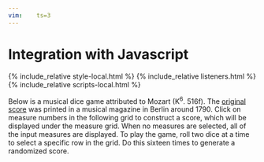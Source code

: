 ```yaml
---
vim:	ts=3
---
```


# Integration with Javascript #

<html>
<head>
<title>An example</title>
</head>
<body>

{% include_relative style-local.html %}
{% include_relative listeners.html %}
{% include_relative scripts-local.html %}

Below is a musical dice game attributed to Mozart (K<sup>6</sup>.
516f).  The <a
href="https://kern.humdrum.org/cgi-bin/ksdata?file=k516f.krn&l=users/craig/dice/mozart&format=pdf"
target="_new">original score</a> was printed in a musical magazine
in Berlin around 1790.  Click on measure numbers in the following
grid to construct a score, which will be displayed under the measure
grid.  When no measures are selected, all of the input measures are
displayed.  To play the game, roll two dice at a time to select a specific row
in the grid.  Do this sixteen times to generate a randomized score.

<div id="measure-grid"></div>

<script>
	var HnpOptions = {
		/* uri: "h://dice/mozart/k516f.krn", */
		source: "dice",
		postFunctionHumdrum: displayHumdrumData
	}

	displayHumdrum(HnpOptions);
</script>

<script type="text/x-humdrum" id="dice">
!!!COA: Mozart, Wolfgang Amadeus
!!!OTL@@DE: Musikalisches Würfelspiel
!!!OTL@EN: Musical Dice Game
!!!SCA1: K<sup>6</sup> 516f
!!!SCA2: K<sup>3</sup> Anh.294d
!!!ODT: 1787
!!!PDT: ~1790
!!!PPP: Berlin
!!!PTL: Rellstabschen Musikhandlung, Op. 142
!!!ONB1@EN: Instruction To compose without the least knowledge of Music
!!!ONB2@EN: so much German Walzer or Schleifer as one pleases, by throwing a
!!!ONB3@EN: certain Number with two Dice.
!!
!! The following table gives the rules to construct a composition from the list of measures
!! that follow.  The leftmost column gives the numbers from 2 to 12 that represent the roll
!! of two six-sided dice.  The numbers on the top row represent the measure number in the 
!! output composition.  For example, if you roll a 7 for measure one in the output score,
!! then select measure 104 of the input score.
!!
!!     |   1    2    3    4    5    6    7    8    9   10   11   12   13   14   15   16
!!  ===|===============================================================================
!!   2 |  96   22  141   41  105  122   11   30   70  121   26    9  112   49  109   14
!!   3 |  32    6  128   63  146   46  134   81  117   39  126   56  174   18  116   83
!!   4 |  69   95  158   13  153   55  110   24   66  139   15  132   73   58  145   79
!!   5 |  40   17  113   85  161    2  159  100   90  176    7   34   67  160   52  170
!!   6 | 148   74  163   45   80   97   36  107   25  143   64  125   76  136    1   93
!!   7 | 104  157   27  167  154   68  118   91  138   71  150   29  101  162   23  151
!!   8 | 152   60  171   53   99  133   21  127   16  155   57  175   43  168   89  172
!!   9 | 119   84  114   50  140   86  169   94  120   88   48  166   51  115   72  111
!!  10 |  98  142   42  156   75  129   62  123   65   77   19   82  137   38  149    8
!!  11 |   3   87  165   61  135   47  147   33  102    4   31  164  144   59  173   78
!!  12 |  54  130   10  103   28   37  106    5   35   20  108   92   12  124   44  131
!!
!! To build a score in VHV (https://verovio.humdrum.org) using the myank filter, type a
!! line like this (with the three exclamation marks starting at the beginning of the line):
!!          !!!filter: myank -m 104,95,158,13,161,47,11,100,90,77,15,9,112,49,109,8
!! Do not add spaces between the measure numbers (or place the list in quotes if you do).
!!
!! It is also interesting to place all measures for a particular output measure side-by-side,
!! such as all of the options for measure  8:
!!          !!!filter: myank -m 30,81,24,100.107,91,127,94,123,33,5
!! or measure 13:
!!          !!!filter: myank -m 112,174,73,67,76,101,43,51,137,144,12
!!
!! Type alt-p (or option-p in MacOS) in VHV to view a PDF of the original score.
!!
**kern	**kern
*oclefF4	*oclefC1
*clefF4	*clefG2
*k[]	*k[]
*M3/8	*M3/8
*MM80	*MM80
!!LO:PB:g=z:page=1:loc=top-right
=1	=1
8GL	8ffL
8D	8dd
8GJ	8ggJ
=2	=2
4BB 4G	8aL
.	16f#L
.	16g
8r	16b
.	16ggJJ
=3	=3
*^	*
4E	4C	8ggL
.	.	8cc
*v	*v	*
8r	8eeJ
=4	=4
16GGLL	8gg
16BBJ	.
8G	4ddT
8BBJ	.
=5	=5
*^	*^
!LO:TX:b:t=1st repeat	!LO:TX:a:t=2nd repeat	!	!
8GGL	8GGL	4dd 4gg	4g 4b
16BL	16GL	.	.
16G	16Fn	.	.
*	*	*v	*v
16F#	16E	8r
16EJJ	16DJJ	.
*v	*v	*
=6	=6
*^	*
4E	4C	8gL
.	.	8cc
*v	*v	*
8r	8eeJ
=7	=7
*^	*
4G	4C	16eeLL
.	.	16cc
.	.	16ee
.	.	16ff
*v	*v	*
8r	16ccc
.	16ggJJ
=8	=8
8CL	4cc
8GG	.
8CCJ	8r
!!LO:LB:g=z
=9	=9
4G	8ccL 8ee
.	8bJ 8dd
8GG	8r
=10	=10
4G	16bLL
.	16a
.	16b
.	16cc
8r	16dd
.	16bJJ
=11	=11
8CL	16eeLL
.	16cc
8D	16b
.	16a
8DDJ	16g
.	16f#JJ
=12	=12
8CL	8eL 8cc
8C	8e 8cc
8CJ	8eJ 8cc
=13	=13
4E 4G	(8ccL
.	8g
8r	8eJ)
=14	=14
8CL	4cc
8GG	.
8CCJ	8r
=15	=15
*^	*
4G	4C	8eeL
.	.	16ggL
.	.	16eeJ
8E	8C	8ccJ
*v	*v	*
=16	=16
*^	*
4F#	4D	8aaL
.	.	(8ff#
8F#	8C	8ddJ)
*v	*v	*
!!LO:LB:g=z
=17	=17
*^	*
4G	4E	16ccLL
.	.	16g
.	.	16cc
.	.	16ee
*v	*v	*
8r	16g
.	16ccJJ
=18	=18
*^	*
4E	4C	(8gL
.	.	8cc
8G	8C	8eeJ)
*v	*v	*
=19	=19
*^	*
4G	4C	16eeLL
.	.	16ccJ
.	.	8ee
8E	8C	8ggJ
*v	*v	*
=20	=20
4BB	8ggL
.	16bbL
.	16dddJ
8r	8ddJ
=21	=21
8CL	16ccLL
.	16ee
8D	16gg
.	16dd
8DDJ	16a
.	16ff#JJ
=22	=22
4C	8eeL
.	8cc
8r	8gJ
=23	=23
16FLL	16ffLL
16E	16ee
16D	16dd
16E	16ee
16F	16ff
16GJJ	16ggJJ
=24	=24
*^	*^
!LO:TX:b:t=1st repeat	!LO:TX:a:t=2nd repeat	!	!
8GGL	8GGL	4gg 4dd	4g 4b
16BL	16GL	.	.
16G	16Fn	.	.
*	*	*v	*v
16F#	16E	8r
16EJJ	16DJJ	.
*v	*v	*
!!LO:PB:g=z:page=2:loc=top-left
=25	=25
4D	16dLL
.	16f#
.	16a
.	16dd
8C	16ff#
.	16aaJJ
=26	=26
16CLL	8ccL 8ee
16E	.
16G	8cc 8ee
16E	.
16c	8ccJ 8ee
16CJJ	.
=27	=27
4G 4B	16ffLL
.	16ee
.	16ff
.	16dd
8r	16cc
.	16bJJ
=28	=28
4C 4A	16ff#LL
.	16dd
.	16cc
.	16aa
8r	16ff#
.	16ddJJ
=29	=29
4G	16bLL
.	16dd
.	16gg
.	16ddJ
8GG	8bJ
=30	=30
*^	*^
!LO:TX:b:t=1st repeat	!LO:TX:a:t=2nd repeat	!	!
8GGL	8GGL	4gg 4dd	4g 4b
16BL	16GL	.	.
16G	16Fn	.	.
*	*	*v	*v
16F#	16E	8r
16EJJ	16DJJ	.
*v	*v	*
=31	=31
4C 4G	16eeLL
.	16ccJ
.	8g
8C 8G	8eeJ
!!LO:LB:g=z
=32	=32
4C 4E	8gL
.	8cc
8r	8eeJ
=33	=33
*^	*^
!LO:TX:b:t=1st repeat	!LO:TX:a:t=2nd repeat	!	!
8GGL	8GGL	4gg 4dd	4g 4b
16BL	16GL	.	.
16G	16Fn	.	.
*	*	*v	*v
16F#	16E	8r
16EJJ	16DJJ	.
*v	*v	*
=34	=34
4G	16eeLL
.	16cc
.	16dd
.	16bJ
8r	8gJ
=35	=35
4D 4F#	8aL
.	8dd
8C 8A	8ff#J
=36	=36
8CL	16dLL
.	16f#
8D	16a
.	16dd
8DDJ	16ff#
.	16aaJJ
=37	=37
*^	*
4D	4BB	16ggLL
.	.	16bb
.	.	16gg
.	.	16ddJ
*v	*v	*
8r	8bJ
=38	=38
16CLL 16E	(8ccL
16G	.
16C 16E	8g
16G	.
16C 16E	8eeJ)
16GJJ	.
!!LO:LB:g=z
=39	=39
16BBLL	8ggL
16D	.
16G	8g
16D	.
16BB	8gJ
16GGJJ	.
=40	=40
*^	*
4E	4C	16ccLL
.	.	16b
.	.	16cc
.	.	16ee
*v	*v	*
8r	16g
.	16ccJJ
=41	=41
*^	*
4E	4C	16ccLL
.	.	16b
.	.	16cc
.	.	16eeJ
*v	*v	*
8r	8gJ
=42	=42
4GG	16bLL
.	16cc
.	16dd
.	16b
8r	16a
.	16gJJ
=43	=43
*^	*
4E	4C	8ggL
.	.	16ffL
.	.	16ee
*v	*v	*
8r	16dd
.	16ccJJ
=44	=44
4F	8aL
.	16ffL
.	16dd
8G	16a
.	16bJJ
=45	=45
4E 4G	16ccLL
.	16b
.	16cc
.	16g
8r	16e
.	16cJJ
=46	=46
4BB 4D	8ggL
.	16bbL
.	16gg
8r	16dd
.	16bJJ
!!LO:PB:g=z:page=3:loc=top-right
=47	=47
4BB 4D	8ggL
.	16ggL
.	16ddJ
8r	8bbJ
=48	=48
4C 4G	8eeL
.	16ccL
.	16ee
8C 8E	16gg
.	16cccJJ
=49	=49
16CLL 16E	(8eeL
16G	.
16C 16E	8cc
16G	.
16C 16E	8gJ)
16GJJ	.
=50	=50
4E 4G	8ccL
.	16eeL
.	16ccJ
8r	8gJ
=51	=51
*^	*
4E	4C	16ccLL
.	.	16g
.	.	16ee
.	.	16cc
*v	*v	*
8r	16gg
.	16eeJJ
=52	=52
4F	16ddLL
.	16cc#
.	16dd
.	16ff
8G	16g
.	16bJJ
=53	=53
4C	8cc 8eeL
.	16cc 16eeL
.	16dd 16ffJJ
8r	8ee 8gg
=54	=54
8CL	8eL 8cc
8C	8e 8cc
8CJ	8eJ 8cc
=55	=55
4BB 4D	8ggL
.	8bb
8r	8ddJ
!!LO:LB:g=z
=56	=56
4GG	16ddLL
.	16bJ
.	8gJ
8G	8r
=57	=57
16CLL 16E	8eeL
16G	.
16C 16E	8cc
16G	.
16C 16E	8gJ
16GJJ	.
=58	=58
16CLL 16E	8ggL
16G	.
16C 16E	8ee
16G	.
16C 16E	8ccJ
16GJJ	.
=59	=59
16CLL 16E	8ggL
16G	.
16C 16E	8cc
16G	.
16C 16E	8eeJ
16GJJ	.
=60	=60
*^	*
4E	4C	8ggL
.	.	16ffL
.	.	16ee
*v	*v	*
8r	16dd
.	16ccJJ
=61	=61
4E 4G	8ccL
.	16eeL
.	16ccJ
8r	8ggJ
=62	=62
8CL	16eeLL
.	16cc
8D	16b
.	16g
8DDJ	16a
.	16f#JJ
!!LO:LB:g=z
=63	=63
4C	16eeLL
.	16cc
.	16b
.	16ccJ
8r	8gJ
=64	=64
*^	*
4G	4C	16eeLL
.	.	16gg
.	.	16ccc
.	.	16gg
8G	8C	16ee
.	.	16ccJJ
*v	*v	*
=65	=65
*^	*
4F#	4D	16ddLL
.	.	16gJ
.	.	8dd
*v	*v	*
8r	8ff#J
=66	=66
*^	*
8AL	8DL	8ff#L
8F#	8D	8aa
8DJ	8CJ	8ff#J
*v	*v	*
=67	=67
*^	*
!!LO:TX:b:t=* 2
4E	4C	16ccLL
.	.	16b
.	.	16cc
.	.	16ee
8G	8E	16g
.	.	16ccJJ
*v	*v	*
=68	=68
4BB	8ggL
.	16bbL
.	16gg
8r	16dd
.	16ggJJ
=69	=69
*^	*
4E	4C	8ggL
.	.	(8ee
*v	*v	*
8r	8bJ)
=70	=70
4D	8ff#L
.	16aaL
.	16ff#
8C	16dd
.	16ff#JJ
!!LO:LB:g=z
=71	=71
*^	*
4D	4BB	16ggLL
.	.	16bb
.	.	16ddd
.	.	16bbJ
8D	8BB	8ggJ
*v	*v	*
=72	=72
4F	16ffLL
.	16ee
.	16dd
.	16cc
8G	16b
.	16ddJJ
=73	=73
16CLL 16E	8ggL
16G	.
16C 16E	8ee
16G	.
16C 16E	8ccJ
16GJJ	.
=74	=74
*^	*
4E	4C	16cccLL
.	.	16bb
.	.	16ccc
.	.	16gg
*v	*v	*
8r	16ee
.	16ccJJ
=75	=75
8CL	8ddL 8ff#
8C	8dd 8ff#
8CJ	8ddJ 8ff#
=76	=76
*^	*
4E	4C	16cccLL
.	.	16bb
.	.	16ccc
.	.	16gg
8G	8C	16ee
.	.	16ccJJ
*v	*v	*
=77	=77
*^	*
4D	4BB	16ggLL
.	.	16bbJ
.	.	8gg
8G	8BB	8ddJ
*v	*v	*
=78	=78
4C	8ccL
.	8cJ
8CC	8r
!!LO:LB:g=z
=79	=79
8CL	4dd
8GG	.
8CCJ	8r
=80	=80
4C	8ddL
.	8as$SS
8r	8ff#J``
=81	=81
*^	*^
!LO:TX:b:t=1st repeat	!LO:TX:a:t=2nd repeat	!	!
8GGL	8GGL	4dd 4gg	4g 4b
16BL	16GL	.	.
16G	16Fn	.	.
*	*	*v	*v
16F#	16E	8r
16EJJ	16DJJ	.
*v	*v	*
=82	=82
*^	*
4G	4BB	16ddLL
.	.	16bJ
.	.	8g
8D	8BB	8ggJ
*v	*v	*
=83	=83
8CL	4cc
8GG	.
8CCJ	8r
=84	=84
*^	*
4E	4C	16ccLL
.	.	16g
.	.	16ee
.	.	16cc
*v	*v	*
8r	16gg
.	16eeJJ
=85	=85
4E 4G	8ccL
.	8ee
8r	8gJ
!!LO:LB:g=z
=86	=86
4BB 4G	8ccL
.	16ddL
.	16ggJ
8r	8bbJ
=87	=87
*^	*
4E	4C	8ggL
.	.	8cc
8G	8C	8eeJ
*v	*v	*
=88	=88
*^	*
4D	4BB	16ggLL
.	.	16dd
.	.	16gg
.	.	16bb
8D	8BB	16gg
.	.	16ddJJ
*v	*v	*
=89	=89
!!LO:TX:t=proofread up to this measure
16FLL	16ffLL
16EJ	16eeJ
8D	8dd
8GJ	8ggJ
=90	=90
4C 4A	16ff#LL
.	16aa
.	16ddd
.	16aa
8C 8A	16ff#
.	16aaJJ
=91	=91
*^	*
8GGL	8GGL	4g 4b 4dd 4gg
16BL	16GL	.
16G	16Fn	.
16F#	16E	8r
16EJJ	16DJJ	.
*v	*v	*
=92	=92
4GG 4G	8bL 8dd
.	16ggL
.	16bbJ
8G	8ddJ
!!LO:LB:g=z
=93	=93
8CL	4cc
8GG	.
8CCJ	8r
=94	=94
*^	*
8GGL	8GGL	4g 4b 4dd 4gg
16BL	16GL	.
16G	16Fn	.
16F#	16E	8r
16EJJ	16DJJ	.
*v	*v	*
=95	=95
*^	*
4E	4C	8ggL
.	.	8ee
*v	*v	*
8rBB	8ccJ
=96	=96
4C	8eeL
.	8cc
8r	8gJ
=97	=97
4BB 4D	16ggLL
.	16ff#
.	16gg
.	16dd
8BB 8G	16b
.	16gJJ
=98	=98
16CLL 16E	8ccL
16G	.
16C 16E	8g
16G	.
16C 16E	8eeJ
16GJJ	.
=99	=99
4C 4A	8ff#L
.	8aa
8C 8A	8ddJ
!!LO:LB:g=z
=100	=100
*^	*
8GGL	8GGL	4g 4b 4dd 4gg
16BL	16GL	.
16G	16Fn	.
16F#	16E	8r
16EJJ	16DJJ	.
*v	*v	*
=101	=101
*^	*
4G	4C	16eeLL
.	.	16dd
.	.	16ee
.	.	16gg
8E	8C	16ccc
.	.	16ggJJ
*v	*v	*
=102	=102
4C 4A	16gg#LL
.	16ddJ
.	8cc
8C 8A	8ffJ
=103	=103
4E 4G	16ccLL
.	16ee
.	16cc
.	16aJ
8r	8eJ
=104	=104
4C	16eeLL
.	16dd
.	16ee
.	16gg
8r	16ccc
.	16ggJJ
=105	=105
4C	8ff#L
.	16aaL
.	16ff#
8r	16dd
.	16ff#JJ
=106	=106
8CL	8aL
8D	16ddL
.	16cc
8DDJ	16b
.	16aJJ
!!LO:LB:g=z
=107	=107
*^	*
8GGL	8GGL	4g 4b 4dd 4gg
16BL	16GL	.
16G	16Fn	.
16F#	16E	8r
16EJJ	16DJJ	.
*v	*v	*
=108	=108
4C 4G	(8eeL
.	8gg
8C 8E	8cccJ)
=109	=109
4F 4A	16ddLL
.	16ff
.	16dd
.	16ff
8E 8d	16b
.	16ddJJ
=110	=110
8CL	(16aLL 16dd
.	16a) 16cc
8D	(16a 16cc
.	16g) 16b
8DDJ	(16g 16b
.	16f#JJ) 16a
=111	=111
8CL	4ee
8GG	.
8CCJ	8r
=112	=112
16CLL 16E	8eeL
16G	.
16C 16E	8cc
16G	.
16C 16E	8gJ
16GJJ	.
=113	=113
4G 4B	8ffL
.	8dd
8r	8bJ
=114	=114
8GL	8bL 8dd
8G	8b 8dd
8GJ	8bJ 8dd
!!LO:PB:g=z:page=6:loc=top-left
=115	=115
4C 4E	16ccLL
.	16g
.	16ee
.	16cc
8r	16gg
.	16eeJJ
=116	=116
4F	16ddLL
.	16ff
.	16aa
.	16ff
8G	16dd
.	16bJJ
=117	=117
4D 4F#	16ddLL
.	16a
.	16dd
.	16ff#
8r	16aa
.	16ff#JJ
=118	=118
8CL	16eeLL
.	16aa
8D	16gg
.	16bb
8DDJ	16ff#
.	16aaJJ
=119	=119
4C 4E	16eeLL
.	16cc
.	16gg
.	16ee
8r	16ccc
.	16ggJJ
=120	=120
4D 4F#	8dddL
.	16aaL
.	16ff#
8C 8F#	16dd
.	16aJJ
=121	=121
4BB 4G	8ggL
.	16bbL
.	16ggJ
8r	8ddJ
=122	=122
8BBL 8D	16ggLL
.	16ff#
8BB 8D	16gg
.	16bbJ
8BBJ 8D	8ddJ
!!LO:LB:g=z
=123	=123
*^	*
8GGL	8GGL	4g 4b 4dd 4gg
16BL	16GL	.
16G	16Fn	.
16F#	16E	8r
16EJJ	16DJJ	.
*v	*v	*
=124	=124
8CL	8aL 8cc
8C	8a 8cc
8CJ	8aJ 8cc
=125	=125
8GL	16ggLL
.	16ee
8GGJ	16dd
.	16ddJ
8r	8gJ
=126	=126
4E	16ccLL
.	16g
.	16cc
.	16ee
16ELL	16gg
16CJJ	16ccJJ 16ee
=127	=127
*^	*
8GGL	8GGL	4g 4b 4dd 4gg
16BL	16GL	.
16G	16Fn	.
16F#	16E	8r
16EJJ	16DJJ	.
*v	*v	*
=128	=128
4GG	8bL
.	8dd
8r	8ggJ
=129	=129
8BBL 8D	16aaLL
.	16gg
8BB 8D	16ff#
.	16ggJ
8BBJ 8G	8ddJ
!!LO:LB:g=z
=130	=130
8CL	8eL 8cc
8C	8e 8cc
8CJ	8eJ 8cc
=131	=131
8CL	4cc
8GG	.
8CCJ	8r
=132	=132
8GL	8ccL 8ee
8GGJ	16bL 16dd
.	16gJ 16b
8r	8gJ
=133	=133
4BB 4G	8ddL
.	16ggL
.	16dd
8r	16b
.	16ddJJ
=134	=134
8CL	16aLL
.	16ee
8D	16b 16dd
.	16a 16cc
8DDJ	16g 16b
.	16f#JJ 16a
=135	=135
*^	*
8DL	8CL	8ff#L
8D	8C	16ff#L
.	.	16ddJ
8DJ	8CJ	8aaJ
*v	*v	*
=136	=136
*^	*
4E	4C	16cccLL
.	.	16bb
.	.	16ccc
.	.	16gg
*v	*v	*
8rBB	16ff
.	16ccJJ
=137	=137
16CLL 16E	8ccL
16G	.
16C 16E	8g
16G	.
16C 16E	8eeJ
16GJJ	.
!!LO:PB:g=z:page=7:loc=top-right
=138	=138
16DDLL	8a 8dd 8ff#
16D	.
16C#	4ff#t
16D	.
16Cn	.
16DJJ	.
=139	=139
4BB	16ggLL
.	16bb
.	16gg
.	16bbJ
8r	8ddJ
=140	=140
8CL 8F#	8aL
8C 8F#	16aL
.	16ddJ
8CJ 8A	8ff#J
=141	=141
4BB 4G	16ddLL
.	16ee
.	16ff
.	16dd
8GG	16cc
.	16bJJ
=142	=142
4C 4E	8ccL
.	8g
8r	8eeJ
=143	=143
4BB 4D	8ggL
.	16ddL
.	16bJ
8BB 8D	8gJ
=144	=144
16CLL 16E	8ggL
16G	.
16C 16E	8cc
16G	.
16C 16E	8eeJ
16GJJ	.
=145	=145
4F	16ddLL
.	16ff
.	16a
.	16dd
8G	16b
.	16ddJJ
!!LO:LB:g=z
=146	=146
8CL	8f#L 8dd
8C	8dd 8ff#
8CJ	8ff#J 8aa
=147	=147
8CL	16eeLL
.	16ccc
8D	16bb
.	16gg
8DDJ	16aa
.	16ff#JJ
=148	=148
4C 4E	16cccLL
.	16bb
.	16ccc
.	16gg
8r	16ee
.	16ccJJ
=149	=149
4F	16ffLL
.	16ddJ
.	8cc
8G	8ddJ
=150	=150
16CLL	8g 8cc 8ee
16BB	.
16C	4eet
16D	.
16E	.
16F#JJ	.
=151	=151
8CL	4cc
8GG	.
8CCJ	8r
=152	=152
4C 4E	8ggL
.	16ffL
.	16ee
8r	16dd
.	16ccJJ
=153	=153
4C	16ddLL
.	16a
.	16ff#
.	16dd
8r	16aa
.	16ff#JJ
!!LO:LB:g=z
=154	=154
4C	16ddLL
.	16cc#
.	16dd
.	16ff#
8r	16aa
.	16ff#JJ
=155	=155
4BB 4D	16ggLL
.	16bb
.	16gg
.	16dd
8r	16b
.	16gJJ
=156	=156
4E 4G	16ccLL
.	16g
.	16ee
.	16ccJ
8r	8ggJ
=157	=157
4C	16eeLL
.	16dd
.	16ee
.	16gg
8r	16ccc
.	16ggJJ
=158	=158
4GG	8bL
.	16ddL
.	16b
8r	16a
.	16gJJ
=159	=159
8CL	16eeLL
.	16gg
8D	16dd
.	16cc
8DDJ	16b
.	16aJJ
=160	=160
4C 4E	16ccLL
.	16b
.	16cc
.	16ee
8C 8E	16g
.	16ccJJ
!!LO:PB:g=z:page=8:loc=top-left
=161	=161
8CL	8f#L 8cc
8C	8f# 8cc
8CJ	8f#J 8cc
=162	=162
4C 4G	16eeLL
.	16dd
.	16ee
.	16gg
8C 8E	16ccc
.	16ggJJ
=163	=163
4BB 4D	16ggLL
.	16ff#
.	16gg#
.	16dd
8r	16b
.	16gJJ
=164	=164
16GLL	8dd
16F#	.
16G	4g
16D	.
16BB	.
16GGJJ	.
=165	=165
4BB	(8ddL
.	8b
8r	8gJ)
=166	=166
4G 4B	16ddLL
.	16bb
.	16gg
.	16ddJ
8r	8bJ
!!LO:LB:g=z
=167	=167
4C 4E	8ccL
.	16ccL
.	16ddJ
8r	8eeJ
=168	=168
4C 4E	8ggL
.	16ffL
.	16ee
8E 8G	16dd
.	16ccJJ
=169	=169
8CL	16eeLL
.	16gg
8F	16dd
.	16gg
8DDJ	16a
.	16ff#JJ
=170	=170
8CL	4cc
8GG	.
8CCJ	8r
=171	=171
4GG 4G	16bLL
.	16cc
.	16dd
.	16ee
8BB 8G	16ff
.	16ddJJ
=172	=172
8CL	4cc
8GG	.
8CCJ	8r
!!LO:LB:g=z
=173	=173
4F	16ffLL
.	16aaJJ
.	8a
8G	16bLL
.	16ddJJ
=174	=174
16CLL 16E	8gL
16G	.
16C 16E	8cc
16G	.
16C 16E	8eeJ
16GJJ	.
=175	=175
8GL	16eeLL
.	16cc
8GGJ	16b
.	16ddJ
8r	8ddJ
=176	=176
4BB 4D	16aaLL
.	16gg
.	16bb
.	16gg
8BB 8D	16dd
.	16ggJJ
=	=
*-	*-
!!!EED: Craig Stuart Sapp
!!!EEV: 2020/08/19
!!!URL-vhv: http://verovio.humdrum.org/?file=dice/mozart/k516f.krn
!!!URL-imslp: https://imslp.org/wiki/Musikalisches_W%C3%BCrfelspiel,_K.516f_(Mozart,_Wolfgang_Amadeus)
!!!URL-pdf: http://conquest.imslp.info/files/imglnks/usimg/4/44/IMSLP595848-PMLP47543-mozart_wurfelspiel_rellstab_PPN1672431816.pdf
!!!title: @{OTL}, (Mozart? @{SCA1})
</script>



<div style="display:none" id="humdrum-link"></div>
<pre style="display:none; tab-size:12; -moz-tab-size:12;" id="humdrum-score"></pre>




<div style="display:none" id="title-notation-source">
!!!title: A realization of <i>Musikalisches Würfelspiel</i> (Mozart?, K<sup>6</sup>. 516f)
{% include banner-scores/mozart-516f.krn %}
</div>


</body>
</html>

